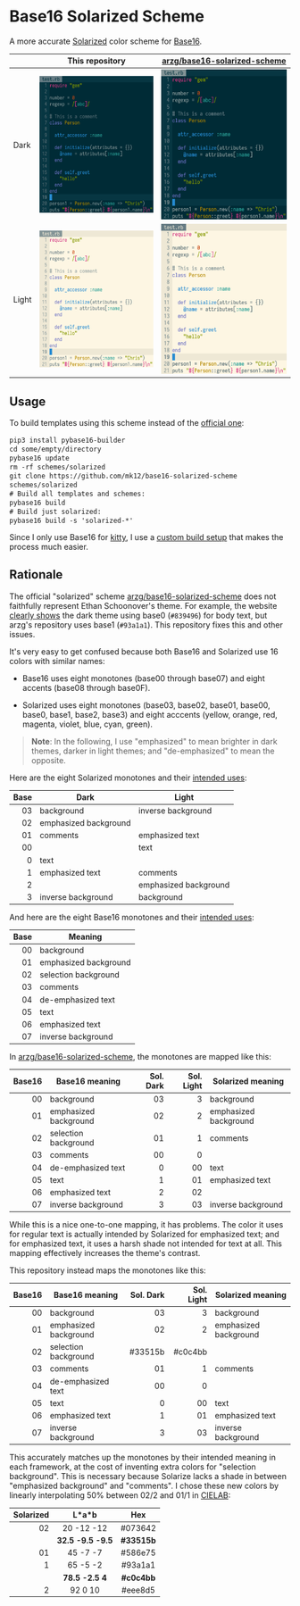# Base16 Solarized Scheme

A more accurate [Solarized][] color scheme for [Base16][].

|       | This repository                 | [arzg/base16-solarized-scheme][arzg] |
| ----- | ------------------------------- | ------------------------------------ |
| Dark  | ![](screenshots/mk12-dark.png)  | ![](screenshots/arzg-dark.png)       |
| Light | ![](screenshots/mk12-light.png) | ![](screenshots/arzg-light.png)      |
 
## Usage

To build templates using this scheme instead of the [official one][arzg]:

```
pip3 install pybase16-builder
cd some/empty/directory
pybase16 update
rm -rf schemes/solarized
git clone https://github.com/mk12/base16-solarized-scheme schemes/solarized
# Build all templates and schemes:
pybase16 build
# Build just solarized:
pybase16 build -s 'solarized-*'
```

Since I only use Base16 for [kitty][], I use a [custom build setup][b16kitty] that makes the process much easier.

## Rationale

The official "solarized" scheme [arzg/base16-solarized-scheme][arzg] does not faithfully represent Ethan Schoonover's theme. For example, the website [clearly shows][usage] the dark theme using base0 (`#839496`) for body text, but arzg's repository uses base1 (`#93a1a1`). This repository fixes this and other issues.

It's very easy to get confused because both Base16 and Solarized use 16 colors with similar names:

- Base16 uses eight monotones (base00 through base07) and eight accents (base08 through base0F).

- Solarized uses eight monotones (base03, base02, base01, base00, base0, base1, base2, base3) and eight acccents (yellow, orange, red, magenta, violet, blue, cyan, green).

> **Note**: In the following, I use "emphasized" to mean brighter in dark themes, darker in light themes; and "de-emphasized" to mean the opposite.

Here are the eight Solarized monotones and their [intended uses][usage]:

| Base | Dark                  | Light                 |
| ---: | --------------------- | --------------------- |
|   03 | background            | inverse background    |
|   02 | emphasized background |                       |
|   01 | comments              | emphasized text       |
|   00 |                       | text                  |
|    0 | text                  |                       |
|    1 | emphasized text       | comments              |
|    2 |                       | emphasized background |
|    3 | inverse background    | background            |

And here are the eight Base16 monotones and their [intended uses][styling]:

| Base | Meaning               |
| ---: | --------------------- |
|   00 | background            |
|   01 | emphasized background |
|   02 | selection background  |
|   03 | comments              |
|   04 | de-emphasized text    |
|   05 | text                  |
|   06 | emphasized text       |
|   07 | inverse background    |

In [arzg/base16-solarized-scheme][arzg], the monotones are mapped like this:

| Base16 | Base16 meaning        | Sol. Dark | Sol. Light | Solarized meaning     |
| -----: | --------------------- | --------: | ---------: | --------------------- |
|     00 | background            |        03 |          3 | background            |
|     01 | emphasized background |        02 |          2 | emphasized background |
|     02 | selection background  |        01 |          1 | comments              |
|     03 | comments              |        00 |          0 |                       |
|     04 | de-emphasized text    |         0 |         00 | text                  |
|     05 | text                  |         1 |         01 | emphasized text       |
|     06 | emphasized text       |         2 |         02 |                       |
|     07 | inverse background    |         3 |         03 | inverse background    |

While this is a nice one-to-one mapping, it has problems. The color it uses for regular text is actually intended by Solarized for emphasized text; and for emphasized text, it uses a harsh shade not intended for text at all. This mapping effectively increases the theme's contrast.

This repository instead maps the monotones like this:

| Base16 | Base16 meaning        | Sol. Dark | Sol. Light | Solarized meaning     |
| -----: | --------------------- | --------: | ---------: | --------------------- |
|     00 | background            |        03 |          3 | background            |
|     01 | emphasized background |        02 |          2 | emphasized background |
|     02 | selection background  |   #33515b |    #c0c4bb |                       |
|     03 | comments              |        01 |          1 | comments              |
|     04 | de-emphasized text    |        00 |          0 |                       |
|     05 | text                  |         0 |         00 | text                  |
|     06 | emphasized text       |         1 |         01 | emphasized text       |
|     07 | inverse background    |         3 |         03 | inverse background    |

This accurately matches up the monotones by their intended meaning in each framework, at the cost of inventing extra colors for "selection background". This is necessary because Solarize lacks a shade in between "emphasized background" and "comments". I chose these new colors by linearly interpolating 50% between 02/2 and 01/1 in [CIELAB][]:

| Solarized |      L\*a\*b       |     Hex     |
| --------: | :----------------: | :---------: |
|        02 |     20 -12 -12     |   #073642   |
|           | **32.5 -9.5 -9.5** | **#33515b** |
|        01 |      45 -7 -7      |   #586e75   |
|         1 |      65 -5 -2      |   #93a1a1   |
|           |  **78.5 -2.5 4**   | **#c0c4bb** |
|         2 |     92  0  10      |   #eee8d5   |

[Solarized]: https://ethanschoonover.com/solarized/
[usage]: https://ethanschoonover.com/solarized#usage-development
[Base16]: https://github.com/chriskempson/base16
[styling]: https://github.com/chriskempson/base16/blob/master/styling.md
[arzg]: https://github.com/arzg/base16-solarized-scheme
[kitty]: https://sw.kovidgoyal.net/kitty
[b16kitty]: https://github.com/mk12/base16-kitty/
[CIELAB]: https://en.wikipedia.org/wiki/CIELAB_color_space
